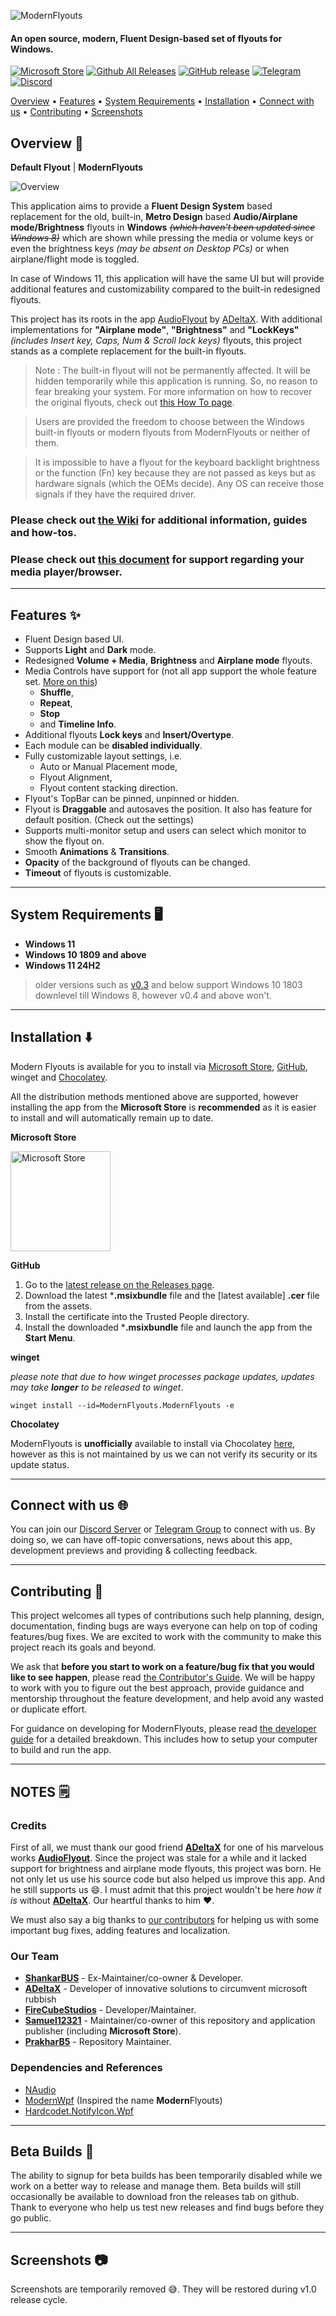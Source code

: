 ![ModernFlyouts](ModernFlyouts/Assets/Images/Readme_Banner.png)

#### An open source, modern, **Fluent Design-based** set of flyouts for Windows.

[![Microsoft Store](https://img.shields.io/badge/Microsoft-Store-blue?style=flat&logo=microsoft)](https://www.microsoft.com/store/apps/9MT60QV066RP?ocid=badge)
[![Github All Releases](https://img.shields.io/github/downloads/ModernFlyouts-Community/ModernFlyouts/total.svg?style=flat&logo=github)](https://github.com/ModernFlyouts-Community/ModernFlyouts/releases)
[![GitHub release](https://img.shields.io/github/release/ModernFlyouts-Community/ModernFlyouts.svg?style=flat&logo=github)](https://github.com/ModernFlyouts-Community/ModernFlyouts/releases)
[![Telegram](https://img.shields.io/badge/Telegram-channel-blue?style=flat&logo=telegram)](https://t.me/modernflyouts)
[![Discord](https://discordapp.com/api/guilds/772367965307404298/widget.png)](https://discord.gg/TcYskeyaYE)


[Overview](#overview--) • [Features](#features--) • [System Requirements](#system-requirements--%EF%B8%8F) • [Installation](#installation--%EF%B8%8F) • [Connect with us](#connect-with-us--) • [Contributing](#contributing--) • [Screenshots](#screenshots--)

## Overview  👀

**Default Flyout** | **ModernFlyouts**

![Overview](docs/images/Overview.png)

This application aims to provide a **Fluent Design System** based replacement for the old, built-in, **Metro Design** based **Audio/Airplane mode/Brightness** flyouts in **Windows** ~~*(which haven't been updated since Windows 8)*~~  which are shown while pressing the media or volume keys or even the brightness keys *(may be absent on Desktop PCs)* or when airplane/flight mode is toggled.

In case of Windows 11, this application will have the same UI but will provide additional features and customizability compared to the built-in redesigned flyouts.

This project has its roots in the app [AudioFlyout](https://github.com/ADeltaX/AudioFlyout) by [ADeltaX](https://github.com/ADeltaX/).
With additional implementations for **"Airplane mode"**, **"Brightness"** and **"LockKeys"** *(includes Insert key, Caps, Num & Scroll lock keys)* flyouts, this project stands as a complete replacement for the built-in flyouts.

> Note : The built-in flyout will not be permanently affected. It will be hidden temporarily while this application is running. So, no reason to fear breaking your system.
> For more information on how to recover the original flyouts, check out [this How To page](https://github.com/ModernFlyouts-Community/ModernFlyouts/wiki/How-Tos).

> Users are provided the freedom to choose between the Windows built-in flyouts or modern flyouts from ModernFlyouts or neither of them.

> It is impossible to have a flyout for the keyboard backlight brightness or the function (Fn) key because they are not passed as keys but as hardware signals (which the OEMs decide).  Any OS can receive those signals if they have the required driver.

### Please check out [the Wiki](https://github.com/ModernFlyouts-Community/ModernFlyouts/wiki) for additional information, guides and how-tos.

### Please check out [this document](docs/GSMTC-Support-And-Popular-Apps.md) for support regarding your media player/browser.

------------------------

## Features  ✨

- Fluent Design based UI.
- Supports **Light** and **Dark** mode.
- Redesigned **Volume + Media**, **Brightness** and **Airplane mode** flyouts.
- Media Controls have support for (not all app support the whole feature set. [More on this](docs/GSMTC-Support-And-Popular-Apps.md))
  - **Shuffle**,
  - **Repeat**,
  - **Stop**
  - and **Timeline Info**.
- Additional flyouts **Lock keys** and **Insert/Overtype**.
- Each module can be **disabled individually**.
- Fully customizable layout settings, i.e.
  - Auto or Manual Placement mode,
  - Flyout Alignment,
  - Flyout content stacking direction.
- Flyout's TopBar can be pinned, unpinned or hidden.
- Flyout is **Draggable** and autosaves the position. It also has feature for default position. (Check out the settings)
- Supports multi-monitor setup and users can select which monitor to show the flyout on.
- Smooth **Animations** & **Transitions**.
- **Opacity** of the background of flyouts can be changed.
- **Timeout** of flyouts is customizable.

------------------------

## System Requirements  🖥️
- **Windows 11**
- **Windows 10 1809 and above**
- **Windows 11 24H2**
> older versions such as [v0.3](https://github.com/ModernFlyouts-Community/ModernFlyouts/releases/tag/v0.3.0) and below support Windows 10 1803 downlevel till Windows 8, however v0.4 and above won't.

------------------------

## Installation  ⬇️

Modern Flyouts is available for you to install via  [Microsoft Store](https://www.microsoft.com/store/apps/9MT60QV066RP), [GitHub](https://github.com/ModernFlyouts-Community/ModernFlyouts/releases/latest), winget and [Chocolatey](https://chocolatey.org/packages/modernflyouts).

All the distribution methods mentioned above are supported, however installing the app from the **Microsoft Store** is **recommended** as it is easier to install and will automatically remain up to date.

**Microsoft Store**

<a href='https://www.microsoft.com/store/apps/9MT60QV066RP?ocid=badge'><img src='https://developer.microsoft.com/en-us/store/badges/images/English_get-it-from-MS.png' alt='Microsoft Store' width='160'/></a>

**GitHub**

1. Go to the [latest release on the Releases page](https://github.com/ModernFlyouts-Community/ModernFlyouts/releases/latest).
2. Download the latest ***.msixbundle** file and the [latest available] **.cer** file from the assets.
3. Install the certificate into the Trusted People directory.
4. Install the downloaded ***.msixbundle** file and launch the app from the **Start Menu**.

**winget**

_please note that due to how winget processes package updates, updates may take **longer** to be released to winget_.

`winget install --id=ModernFlyouts.ModernFlyouts -e`

**Chocolatey**

ModernFlyouts is **unofficially** available to install via Chocolatey [here](https://chocolatey.org/packages/modernflyouts), however as this is not maintained by us we can not verify its security or its update status.

------------------------

## Connect with us  🌐

You can join our [Discord Server](https://discord.gg/TcYskeyaYE) or [Telegram Group](https://t.me/ModernFlyouts) to connect with us. By doing so, we can have off-topic conversations, news about this app, development previews and providing & collecting feedback.

------------------------

## Contributing  🤝

This project welcomes all types of contributions such help planning, design, documentation, finding bugs are ways everyone can help on top of coding features/bug fixes. We are excited to work with the community to make this project reach its goals and beyond.

We ask that **before you start to work on a feature/bug fix that you would like to see happen**, please read [the Contributor's Guide](CONTRIBUTING.md). We will be happy to work with you to figure out the best approach, provide guidance and mentorship throughout the feature development, and help avoid any wasted or duplicate effort.

For guidance on developing for ModernFlyouts, please read [the developer guide](docs/developer_guide.md) for a detailed breakdown. This includes how to setup your computer to build and run the app.

------------------------

## NOTES 🗒️

### Credits

First of all, we must thank our good friend **[ADeltaX](https://github.com/ADeltaX/)** for one of his marvelous works **[AudioFlyout](https://github.com/ADeltaX/AudioFlyout)**. Since the project was stale for a while and it lacked support for brightness and airplane mode flyouts, this project was born. He not only let us use his source code but also helped us improve this app. And he still supports us 😄.
I must admit that this project wouldn't be here *how it is* without **[ADeltaX](https://github.com/ADeltaX/)**. Our heartful thanks to him ❤.

We must also say a big thanks to [our contributors](https://github.com/ModernFlyouts-Community/ModernFlyouts/graphs/contributors) for helping us with some important bug fixes, adding features and localization.

### Our Team 

- **[ShankarBUS](https://github.com/ShankarBUS/)** - Ex-Maintainer/co-owner & Developer.
- **[ADeltaX](https://github.com/ADeltaX/)** - Developer of innovative solutions to circumvent microsoft rubbish
- **[FireCubeStudios](https://github.com/FireCubeStudios/)** - Developer/Maintainer.
- **[Samuel12321](https://github.com/Samuel12321/)** - Maintainer/co-owner of this repository and application publisher (including **Microsoft Store**).
- **[PrakharB5](https://github.com/prakharb5)** - Repository Maintainer.

### Dependencies and References

- [NAudio](https://github.com/naudio/NAudio)
- [ModernWpf](https://github.com/Kinnara/ModernWpf) (Inspired the name **Modern**Flyouts)
- [Hardcodet.NotifyIcon.Wpf](https://github.com/hardcodet/wpf-notifyicon)

------------------------

## Beta Builds  🚧

The ability to signup for beta builds has been temporarily disabled while we work on a better way to release and manage them. Beta builds will still occasionally be available to download fron the releases tab on github. Thank to everyone who help us test new releases and find bugs before they go public.

------------------------

## Screenshots  📷

Screenshots are temporarily removed 😅. They will be restored during v1.0 release cycle.
